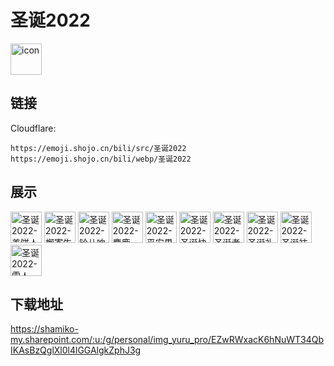 # 圣诞2022
<img src="https://emoji.shojo.cn/bili/src/圣诞2022/icon.png" width="50" height="50" alt="icon">

## 链接
Cloudflare:
```
https://emoji.shojo.cn/bili/src/圣诞2022
https://emoji.shojo.cn/bili/webp/圣诞2022
```
## 展示
<img src="https://emoji.shojo.cn/bili/src/圣诞2022/圣诞2022-姜饼人.png" width="50" height="50" alt="圣诞2022-姜饼人">
<img src="https://emoji.shojo.cn/bili/src/圣诞2022/圣诞2022-檞寄生.png" width="50" height="50" alt="圣诞2022-檞寄生">
<img src="https://emoji.shojo.cn/bili/src/圣诞2022/圣诞2022-铃儿响叮当.png" width="50" height="50" alt="圣诞2022-铃儿响叮当">
<img src="https://emoji.shojo.cn/bili/src/圣诞2022/圣诞2022-麋鹿.png" width="50" height="50" alt="圣诞2022-麋鹿">
<img src="https://emoji.shojo.cn/bili/src/圣诞2022/圣诞2022-平安果.png" width="50" height="50" alt="圣诞2022-平安果">
<img src="https://emoji.shojo.cn/bili/src/圣诞2022/圣诞2022-圣诞快乐.png" width="50" height="50" alt="圣诞2022-圣诞快乐">
<img src="https://emoji.shojo.cn/bili/src/圣诞2022/圣诞2022-圣诞老人.png" width="50" height="50" alt="圣诞2022-圣诞老人">
<img src="https://emoji.shojo.cn/bili/src/圣诞2022/圣诞2022-圣诞礼物.png" width="50" height="50" alt="圣诞2022-圣诞礼物">
<img src="https://emoji.shojo.cn/bili/src/圣诞2022/圣诞2022-圣诞袜.png" width="50" height="50" alt="圣诞2022-圣诞袜">
<img src="https://emoji.shojo.cn/bili/src/圣诞2022/圣诞2022-雪人.png" width="50" height="50" alt="圣诞2022-雪人">

## 下载地址

https://shamiko-my.sharepoint.com/:u:/g/personal/img_yuru_pro/EZwRWxacK6hNuWT34QbIKAsBzQglXl0l4lGGAlgkZphJ3g